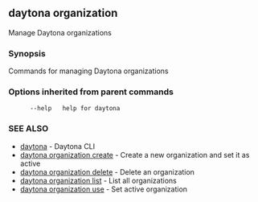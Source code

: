 ## daytona organization

Manage Daytona organizations

### Synopsis

Commands for managing Daytona organizations

### Options inherited from parent commands

```
      --help   help for daytona
```

### SEE ALSO

* [daytona](daytona.md)  - Daytona CLI
* [daytona organization create](daytona_organization_create.md)  - Create a new organization and set it as active
* [daytona organization delete](daytona_organization_delete.md)  - Delete an organization
* [daytona organization list](daytona_organization_list.md)  - List all organizations
* [daytona organization use](daytona_organization_use.md)  - Set active organization
